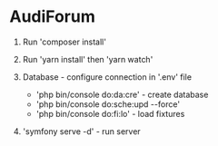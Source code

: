 # AudiForum

1. Run 'composer install'
2. Run 'yarn install' then 'yarn watch'

3. Database - configure connection in '.env' file
   - 'php bin/console do:da:cre' - create database
   - 'php bin/console do:sche:upd --force'
   - 'php bin/console do:fi:lo' - load fixtures

4. 'symfony serve -d' - run server
